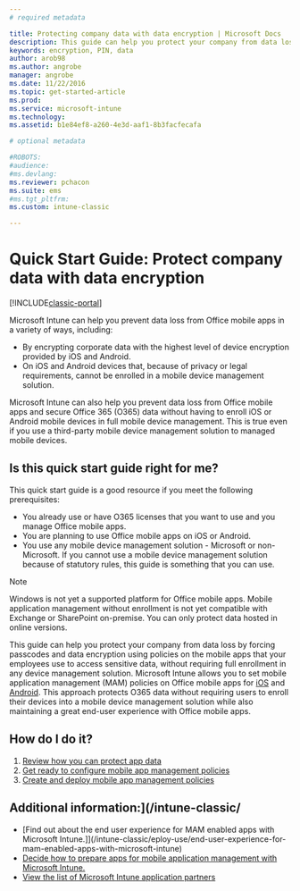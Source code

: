 ```yaml
---
# required metadata

title: Protecting company data with data encryption | Microsoft Docs
description: This guide can help you protect your company from data loss by forcing a passcode and data encryption using a policy on  mobile apps.
keywords: encryption, PIN, data
author: arob98
ms.author: angrobe
manager: angrobe
ms.date: 11/22/2016
ms.topic: get-started-article
ms.prod:
ms.service: microsoft-intune
ms.technology:
ms.assetid: b1e84ef8-a260-4e3d-aaf1-8b3facfecafa

# optional metadata

#ROBOTS:
#audience:
#ms.devlang:
ms.reviewer: pchacon
ms.suite: ems
#ms.tgt_pltfrm:
ms.custom: intune-classic

---
```


# Quick Start Guide: Protect company data with data encryption

[!INCLUDE[classic-portal](../includes/classic-portal.md)]

Microsoft Intune can help you prevent data loss from Office mobile apps in a variety of ways, including:
- By encrypting corporate data with the highest level of device encryption provided by iOS and Android.
- On iOS and Android devices that, because of privacy or legal requirements, cannot be enrolled in a mobile device management solution.

Microsoft Intune can also help you prevent data loss from Office mobile apps and secure Office 365 (O365) data without having to enroll iOS or Android mobile devices in full mobile device management. This is true even if you use a third-party mobile device management solution to managed mobile devices.

## Is this quick start guide right for me?
This quick start guide is a good resource if you meet the following prerequisites:
- You already use or have O365 licenses that you want to use and you manage Office mobile apps.
- You are planning to use Office mobile apps on iOS or Android.
- You use any mobile device management solution - Microsoft or non-Microsoft. If you cannot use a mobile device management solution because of statutory rules, this guide is something that you can use.

> [!NOTE]
> Windows is not yet a supported platform for Office mobile apps. Mobile application management without enrollment is not yet compatible with Exchange or SharePoint on-premise. You can only protect data hosted in online versions.

This guide can help you protect your company from data loss by forcing passcodes and data encryption using policies on the mobile apps that your employees use to access sensitive data, without requiring full enrollment in any device management solution. Microsoft Intune allows you to set mobile application management (MAM) policies on Office mobile apps for [iOS](https://products.office.com/mobile/office-mobile-apps-for-ios) and [Android](https://products.office.com/mobile/office-mobile-apps-for-android). This approach protects O365 data without requiring users to enroll their devices into a mobile device management solution while also maintaining a great end-user experience with Office mobile apps.

## How do I do it?
1.	[Review how you can protect app data](/intune-classic/deploy-use/protect-app-data-using-mobile-app-management-policies-with-microsoft-intune)
2.	[Get ready to configure mobile app management policies](/intune-classic/deploy-use/get-ready-to-configure-mobile-app-management-policies-with-microsoft-intune)
3.	[Create and deploy mobile app management policies](/intune-classic/deploy-use/create-and-deploy-mobile-app-management-policies-with-microsoft-intune)

## Additional information:](/intune-classic/
- [Find out about the end user experience for MAM enabled apps with Microsoft Intune.]](/intune-classic/eploy-use/end-user-experience-for-mam-enabled-apps-with-microsoft-intune)
- [Decide how to prepare apps for mobile application management with Microsoft Intune.](/intune-classic/deploy-use/decide-how-to-prepare-apps-for-mobile-application-management-with-microsoft-intune)
- [View the list of Microsoft Intune application partners](https://www.microsoft.com/cloud-platform/microsoft-intune-partners)
